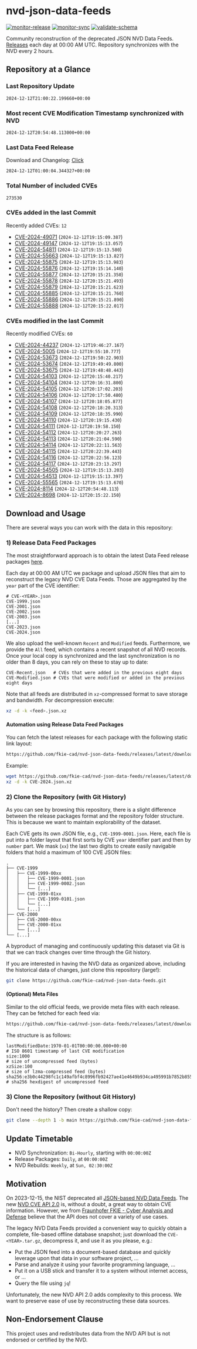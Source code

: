 # nvd-json-data-feeds

[![monitor-release](https://github.com/fkie-cad/nvd-json-data-feeds/actions/workflows/monitor_release.yml/badge.svg)](https://github.com/fkie-cad/nvd-json-data-feeds/actions/workflows/monitor_release.yml)
[![monitor-sync](https://github.com/fkie-cad/nvd-json-data-feeds/actions/workflows/monitor_sync.yml/badge.svg)](https://github.com/fkie-cad/nvd-json-data-feeds/actions/workflows/monitor_sync.yml)
[![validate-schema](https://github.com/fkie-cad/nvd-json-data-feeds/actions/workflows/validate_schema.yml/badge.svg)](https://github.com/fkie-cad/nvd-json-data-feeds/actions/workflows/validate_schema.yml)

Community reconstruction of the deprecated JSON NVD Data Feeds.
[Releases](https://github.com/fkie-cad/nvd-json-data-feeds/releases/latest) each day at 00:00 AM UTC.
Repository synchronizes with the NVD every 2 hours.

## Repository at a Glance

### Last Repository Update

```plain
2024-12-12T21:00:22.199660+00:00
```

### Most recent CVE Modification Timestamp synchronized with NVD

```plain
2024-12-12T20:54:48.113000+00:00
```

### Last Data Feed Release

Download and Changelog: [Click](https://github.com/fkie-cad/nvd-json-data-feeds/releases/latest)

```plain
2024-12-12T01:00:04.344327+00:00
```

### Total Number of included CVEs

```plain
273530
```

### CVEs added in the last Commit

Recently added CVEs: `12`

- [CVE-2024-49071](CVE-2024/CVE-2024-490xx/CVE-2024-49071.json) (`2024-12-12T19:15:09.387`)
- [CVE-2024-49147](CVE-2024/CVE-2024-491xx/CVE-2024-49147.json) (`2024-12-12T19:15:13.057`)
- [CVE-2024-54811](CVE-2024/CVE-2024-548xx/CVE-2024-54811.json) (`2024-12-12T19:15:13.580`)
- [CVE-2024-55663](CVE-2024/CVE-2024-556xx/CVE-2024-55663.json) (`2024-12-12T19:15:13.827`)
- [CVE-2024-55875](CVE-2024/CVE-2024-558xx/CVE-2024-55875.json) (`2024-12-12T19:15:13.983`)
- [CVE-2024-55876](CVE-2024/CVE-2024-558xx/CVE-2024-55876.json) (`2024-12-12T19:15:14.140`)
- [CVE-2024-55877](CVE-2024/CVE-2024-558xx/CVE-2024-55877.json) (`2024-12-12T20:15:21.350`)
- [CVE-2024-55878](CVE-2024/CVE-2024-558xx/CVE-2024-55878.json) (`2024-12-12T20:15:21.493`)
- [CVE-2024-55879](CVE-2024/CVE-2024-558xx/CVE-2024-55879.json) (`2024-12-12T20:15:21.623`)
- [CVE-2024-55885](CVE-2024/CVE-2024-558xx/CVE-2024-55885.json) (`2024-12-12T20:15:21.760`)
- [CVE-2024-55886](CVE-2024/CVE-2024-558xx/CVE-2024-55886.json) (`2024-12-12T20:15:21.890`)
- [CVE-2024-55888](CVE-2024/CVE-2024-558xx/CVE-2024-55888.json) (`2024-12-12T20:15:22.017`)


### CVEs modified in the last Commit

Recently modified CVEs: `60`

- [CVE-2024-44237](CVE-2024/CVE-2024-442xx/CVE-2024-44237.json) (`2024-12-12T19:46:27.167`)
- [CVE-2024-5005](CVE-2024/CVE-2024-50xx/CVE-2024-5005.json) (`2024-12-12T19:55:10.777`)
- [CVE-2024-53673](CVE-2024/CVE-2024-536xx/CVE-2024-53673.json) (`2024-12-12T19:50:22.903`)
- [CVE-2024-53674](CVE-2024/CVE-2024-536xx/CVE-2024-53674.json) (`2024-12-12T19:49:49.800`)
- [CVE-2024-53675](CVE-2024/CVE-2024-536xx/CVE-2024-53675.json) (`2024-12-12T19:48:48.443`)
- [CVE-2024-54103](CVE-2024/CVE-2024-541xx/CVE-2024-54103.json) (`2024-12-12T20:15:40.217`)
- [CVE-2024-54104](CVE-2024/CVE-2024-541xx/CVE-2024-54104.json) (`2024-12-12T20:16:31.800`)
- [CVE-2024-54105](CVE-2024/CVE-2024-541xx/CVE-2024-54105.json) (`2024-12-12T20:17:02.203`)
- [CVE-2024-54106](CVE-2024/CVE-2024-541xx/CVE-2024-54106.json) (`2024-12-12T20:17:50.480`)
- [CVE-2024-54107](CVE-2024/CVE-2024-541xx/CVE-2024-54107.json) (`2024-12-12T20:18:05.877`)
- [CVE-2024-54108](CVE-2024/CVE-2024-541xx/CVE-2024-54108.json) (`2024-12-12T20:18:20.313`)
- [CVE-2024-54109](CVE-2024/CVE-2024-541xx/CVE-2024-54109.json) (`2024-12-12T20:18:35.990`)
- [CVE-2024-54110](CVE-2024/CVE-2024-541xx/CVE-2024-54110.json) (`2024-12-12T20:19:15.430`)
- [CVE-2024-54111](CVE-2024/CVE-2024-541xx/CVE-2024-54111.json) (`2024-12-12T20:19:58.150`)
- [CVE-2024-54112](CVE-2024/CVE-2024-541xx/CVE-2024-54112.json) (`2024-12-12T20:20:27.263`)
- [CVE-2024-54113](CVE-2024/CVE-2024-541xx/CVE-2024-54113.json) (`2024-12-12T20:21:04.590`)
- [CVE-2024-54114](CVE-2024/CVE-2024-541xx/CVE-2024-54114.json) (`2024-12-12T20:22:11.563`)
- [CVE-2024-54115](CVE-2024/CVE-2024-541xx/CVE-2024-54115.json) (`2024-12-12T20:22:39.443`)
- [CVE-2024-54116](CVE-2024/CVE-2024-541xx/CVE-2024-54116.json) (`2024-12-12T20:22:56.123`)
- [CVE-2024-54117](CVE-2024/CVE-2024-541xx/CVE-2024-54117.json) (`2024-12-12T20:23:13.297`)
- [CVE-2024-54505](CVE-2024/CVE-2024-545xx/CVE-2024-54505.json) (`2024-12-12T19:15:13.203`)
- [CVE-2024-54513](CVE-2024/CVE-2024-545xx/CVE-2024-54513.json) (`2024-12-12T19:15:13.397`)
- [CVE-2024-55565](CVE-2024/CVE-2024-555xx/CVE-2024-55565.json) (`2024-12-12T19:15:13.670`)
- [CVE-2024-8114](CVE-2024/CVE-2024-81xx/CVE-2024-8114.json) (`2024-12-12T20:54:48.113`)
- [CVE-2024-8698](CVE-2024/CVE-2024-86xx/CVE-2024-8698.json) (`2024-12-12T20:15:22.150`)


## Download and Usage

There are several ways you can work with the data in this repository:

### 1) Release Data Feed Packages

The most straightforward approach is to obtain the latest Data Feed release packages [here](https://github.com/fkie-cad/nvd-json-data-feeds/releases/latest).

Each day at 00:00 AM UTC we package and upload JSON files that aim to reconstruct the legacy NVD CVE Data Feeds.
Those are aggregated by the `year` part of the CVE identifier:

```
# CVE-<YEAR>.json
CVE-1999.json
CVE-2001.json
CVE-2002.json
CVE-2003.json
[...]
CVE-2023.json
CVE-2024.json
```

We also upload the well-known `Recent` and `Modified` feeds.
Furthermore, we provide the `All` feed, which contains a recent snapshot of all NVD records.
Once your local copy is synchronized and the last synchronization is no older than 8 days, you can rely on these to stay up to date:

```plain
CVE-Recent.json   # CVEs that were added in the previous eight days
CVE-Modified.json # CVEs that were modified or added in the previous eight days
```

Note that all feeds are distributed in `xz`-compressed format to save storage and bandwidth.
For decompression execute:

```sh
xz -d -k <feed>.json.xz
```

#### Automation using Release Data Feed Packages

You can fetch the latest releases for each package with the following static link layout:

```sh
https://github.com/fkie-cad/nvd-json-data-feeds/releases/latest/download/CVE-<YEAR>.json.xz
```

Example:

```sh
wget https://github.com/fkie-cad/nvd-json-data-feeds/releases/latest/download/CVE-2024.json.xz
xz -d -k CVE-2024.json.xz
```

### 2) Clone the Repository (with Git History)

As you can see by browsing this repository, there is a slight difference between the release packages format and the repository folder structure.
This is because we want to maintain explorability of the dataset.

Each CVE gets its own JSON file, e.g., `CVE-1999-0001.json`.
Here, each file is put into a folder layout that first sorts by CVE `year` identifier part and then by `number` part.
We mask (`xx`) the last two digits to create easily navigable folders that hold a maximum of 100 CVE JSON files:

```plain
.
├── CVE-1999
│   ├── CVE-1999-00xx
│   │   ├── CVE-1999-0001.json
│   │   ├── CVE-1999-0002.json
│   │   └── [...]
│   ├── CVE-1999-01xx
│   │   ├── CVE-1999-0101.json
│   │   └── [...]
│   └── [...]
├── CVE-2000
│   ├── CVE-2000-00xx
│   ├── CVE-2000-01xx
│   └── [...]
└── [...]
```

A byproduct of managing and continuously updating this dataset via Git is that we can track changes over time through the Git history.

If you are interested in having the NVD data as organized above, including the historical data of changes, just clone this repository (large!):

```sh
git clone https://github.com/fkie-cad/nvd-json-data-feeds.git
```

#### (Optional) Meta Files

Similar to the old official feeds, we provide meta files with each release. They can be fetched for each feed via:

```sh
https://github.com/fkie-cad/nvd-json-data-feeds/releases/latest/download/CVE-<YEAR>.meta
```

The structure is as follows:

```plain
lastModifiedDate:1970-01-01T00:00:00.000+00:00                          # ISO 8601 timestamp of last CVE modification
size:1000                                                               # size of uncompressed feed (bytes)
xzSize:100                                                              # size of lzma-compressed feed (bytes)
sha256:e3b0c44298fc1c149afbf4c8996fb92427ae41e4649b934ca495991b7852b855 # sha256 hexdigest of uncompressed feed
```

### 3) Clone the Repository (without Git History)

Don't need the history? Then create a shallow copy:

```sh
git clone --depth 1 -b main https://github.com/fkie-cad/nvd-json-data-feeds.git
```


## Update Timetable

* NVD Synchronization: `Bi-Hourly`, starting with `00:00:00Z`
* Release Packages: `Daily`, at `00:00:00Z`
* NVD Rebuilds: `Weekly`, at `Sun, 02:30:00Z`


## Motivation

On 2023-12-15, the NIST deprecated all [JSON-based NVD Data Feeds](https://nvd.nist.gov/vuln/data-feeds#divRetirementBanner-1).
The new [NVD CVE API 2.0](https://nvd.nist.gov/developers/vulnerabilities) is, without a doubt, a great way to obtain CVE information.
However, we from [Fraunhofer FKIE - Cyber Analysis and Defense](https://www.fkie.fraunhofer.de/en/departments/cad.html) believe that the API does not cover a variety of use cases.

The legacy NVD Data Feeds provided a convenient way to quickly obtain a complete, file-based offline database snapshot; just download the `CVE-<YEAR>.tar.gz`, decompress it, and use it as you please, e.g.:

- Put the JSON feed into a document-based database and quickly leverage upon that data in your software project, ...
- Parse and analyze it using your favorite programming language, ...
- Put it on a USB stick and transfer it to a system without internet access, or ...
- Query the file using `jq`!

Unfortunately, the new NVD API 2.0 adds complexity to this process.
We want to preserve ease of use by reconstructing these data sources.

## Non-Endorsement Clause

This project uses and redistributes data from the NVD API but is not endorsed or certified by the NVD.